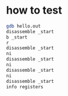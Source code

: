 # how to test

```bash
gdb hello.out
disassemble _start
b _start
r
disassemble _start
ni
disassemble _start
ni
disassemble _start
ni
disassemble _start
info registers
```